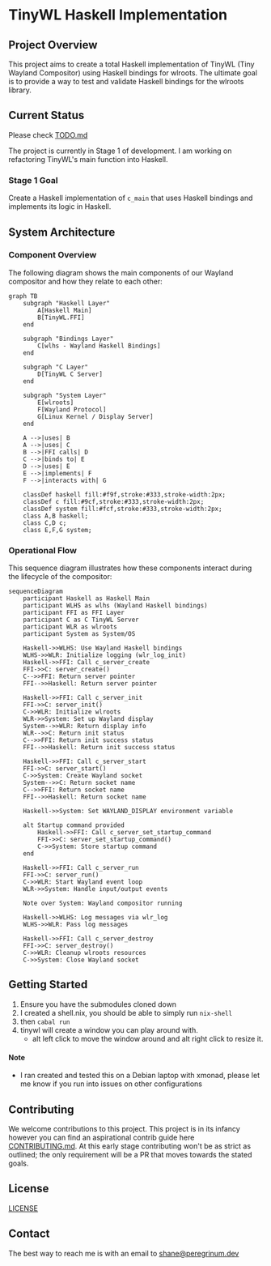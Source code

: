 # TinyWL Haskell Implementation

## Project Overview
This project aims to create a total Haskell implementation of TinyWL (Tiny Wayland Compositor) using Haskell bindings for wlroots. The ultimate goal is to provide a way to test and validate Haskell bindings for the wlroots library.

## Current Status
Please check [TODO.md](TODO.md)

The project is currently in Stage 1 of development. I am working on refactoring TinyWL's main function into Haskell.

### Stage 1 Goal
Create a Haskell implementation of `c_main` that uses Haskell bindings and implements its logic in Haskell.

## System Architecture

### Component Overview

The following diagram shows the main components of our Wayland compositor and how they relate to each other:

```mermaid
graph TB
    subgraph "Haskell Layer"
        A[Haskell Main]
        B[TinyWL.FFI]
    end

    subgraph "Bindings Layer"
        C[wlhs - Wayland Haskell Bindings]
    end

    subgraph "C Layer"
        D[TinyWL C Server]
    end

    subgraph "System Layer"
        E[wlroots]
        F[Wayland Protocol]
        G[Linux Kernel / Display Server]
    end

    A -->|uses| B
    A -->|uses| C
    B -->|FFI calls| D
    C -->|binds to| E
    D -->|uses| E
    E -->|implements| F
    F -->|interacts with| G

    classDef haskell fill:#f9f,stroke:#333,stroke-width:2px;
    classDef c fill:#9cf,stroke:#333,stroke-width:2px;
    classDef system fill:#fcf,stroke:#333,stroke-width:2px;
    class A,B haskell;
    class C,D c;
    class E,F,G system;
```

### Operational Flow

This sequence diagram illustrates how these components interact during the lifecycle of the compositor:

```mermaid
sequenceDiagram
    participant Haskell as Haskell Main
    participant WLHS as wlhs (Wayland Haskell bindings)
    participant FFI as FFI Layer
    participant C as C TinyWL Server
    participant WLR as wlroots
    participant System as System/OS

    Haskell->>WLHS: Use Wayland Haskell bindings
    WLHS->>WLR: Initialize logging (wlr_log_init)
    Haskell->>FFI: Call c_server_create
    FFI->>C: server_create()
    C-->>FFI: Return server pointer
    FFI-->>Haskell: Return server pointer

    Haskell->>FFI: Call c_server_init
    FFI->>C: server_init()
    C->>WLR: Initialize wlroots
    WLR->>System: Set up Wayland display
    System-->>WLR: Return display info
    WLR-->>C: Return init status
    C-->>FFI: Return init success status
    FFI-->>Haskell: Return init success status

    Haskell->>FFI: Call c_server_start
    FFI->>C: server_start()
    C->>System: Create Wayland socket
    System-->>C: Return socket name
    C-->>FFI: Return socket name
    FFI-->>Haskell: Return socket name

    Haskell->>System: Set WAYLAND_DISPLAY environment variable

    alt Startup command provided
        Haskell->>FFI: Call c_server_set_startup_command
        FFI->>C: server_set_startup_command()
        C->>System: Store startup command
    end

    Haskell->>FFI: Call c_server_run
    FFI->>C: server_run()
    C->>WLR: Start Wayland event loop
    WLR->>System: Handle input/output events

    Note over System: Wayland compositor running

    Haskell->>WLHS: Log messages via wlr_log
    WLHS->>WLR: Pass log messages

    Haskell->>FFI: Call c_server_destroy
    FFI->>C: server_destroy()
    C->>WLR: Cleanup wlroots resources
    C->>System: Close Wayland socket
```

## Getting Started
1. Ensure you have the submodules cloned down
2. I created a shell.nix, you should be able to simply run `nix-shell` 
3. then `cabal run` 
4. tinywl will create a window you can play around with.
    - alt left click to move the window around and alt right click to resize it.

#### Note
- I ran created and tested this on a Debian laptop with xmonad, please let me know if you run into issues on other configurations

## Contributing
We welcome contributions to this project. This project is in its infancy however you can find an aspirational contrib guide here [CONTRIBUTING.md](CONTRIBUTING.md). At this early stage contributing won't be as strict as outlined; the only requirement will be a PR that moves towards the stated goals.

## License
[LICENSE](LICENSE)

## Contact
The best way to reach me is with an email to shane@peregrinum.dev
